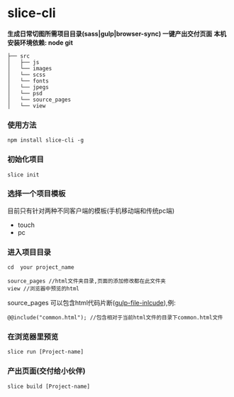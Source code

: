 # slice-cli

**生成日常切图所需项目目录(sass|gulp|browser-sync) 一键产出交付页面**
**本机安装环境依赖: node git**

```
├── src
│   ├── js
│   └── images
│   └── scss
│   └── fonts
│   └── jpegs
│   └── psd
│   └── source_pages
│   └── view 
```

### 使用方法
```
npm install slice-cli -g
```


### 初始化项目
```
slice init
```

### 选择一个项目模板
目前只有针对两种不同客户端的模板(手机移动端和传统pc端)
* touch
* pc
    
### 进入项目目录    
```
cd  your project_name
```


```
source_pages //html文件夹目录,页面的添加修改都在此文件夹
view //浏览器中预览的html
```

source_pages 可以包含html代码片断([gulp-file-inlcude](https://github.com/coderhaoxin/gulp-file-include)),例:

```
@@include("common.html"); //包含相对于当前html文件的目录下common.html文件
```   


### 在浏览器里预览
```
slice run [Project-name]
```

### 产出页面(交付给小伙伴)
```
slice build [Project-name]
```

